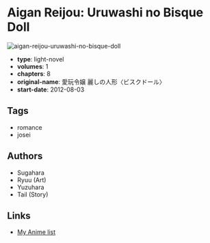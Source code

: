 # Aigan Reijou: Uruwashi no Bisque Doll

![aigan-reijou-uruwashi-no-bisque-doll](https://cdn.myanimelist.net/images/manga/3/153334.jpg)

-   **type**: light-novel
-   **volumes**: 1
-   **chapters**: 8
-   **original-name**: 愛玩令嬢 麗しの人形〈ビスクドール〉
-   **start-date**: 2012-08-03

## Tags

-   romance
-   josei

## Authors

-   Sugahara
-   Ryuu (Art)
-   Yuzuhara
-   Tail (Story)

## Links

-   [My Anime list](https://myanimelist.net/manga/87771/Aigan_Reijou__Uruwashi_no_Bisque_Doll)

